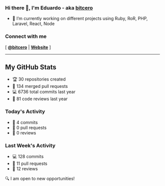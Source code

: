 ### Hi there 👋, I'm Eduardo - aka [bitcero](https://bitcero.dev)

- 🔭 I’m currently working on different projects using Ruby, RoR, PHP, Laravel, React, Node

### Connect with me

[ [**@bitcero**](https://twitter.com/bitcero/) |
[**Website**](https://eduardocortes.mx) ]

---

<!--SECTION:stats-->
## My GitHub Stats

- 🏆 30 repositories created
- 🔀 134 merged pull requests
- 💻 6736 total commits last year
- 🧐 81 code reviews last year

### Today's Activity

- 📝 4 commits
- 🤝 0 pull requests
- 👀 0 reviews

### Last Week's Activity

- 💻 128 commits
- 🤝 11 pull requests
- 👀 12 reviews

🔍 I am open to new opportunities!
  <!--/SECTION:stats-->
